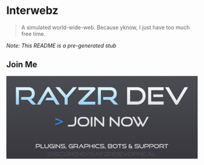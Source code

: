 # Interwebz

> A simulated world-wide-web. Because yknow, I just have too much free time.

*Note: This README is a pre-generated stub*

## Join Me

[![Badge](https://github.com/Rayzr522/ProjectResources/raw/master/RayzrDev/badge-small.png)](https://discord.io/rayzrdevofficial)
